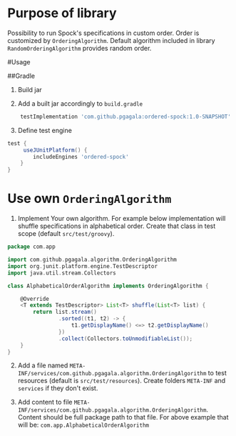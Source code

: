 # Purpose of library

Possibility to run Spock's specifications in custom order.
Order is customized by `OrderingAlgorithm`.
Default algorithm included in library `RandomOrderingAlgorithm` provides random order. 

#Usage 

##Gradle

1) Build jar

2) Add a built jar accordingly to `build.gradle`
```groovy
    testImplementation 'com.github.pgagala:ordered-spock:1.0-SNAPSHOT'
```

3) Define test engine 
```groovy
test {
     useJUnitPlatform() {
        includeEngines 'ordered-spock'
    }
}
```

# Use own `OrderingAlgorithm`
1) Implement Your own algorithm. For example below implementation will shuffle specifications in alphabetical order.
Create that class in test scope (default `src/test/groovy`).

```groovy
package com.app

import com.github.pgagala.algorithm.OrderingAlgorithm
import org.junit.platform.engine.TestDescriptor
import java.util.stream.Collectors

class AlphabeticalOrderAlgorithm implements OrderingAlgorithm {

    @Override
    <T extends TestDescriptor> List<T> shuffle(List<T> list) {
        return list.stream()
                .sorted((t1, t2) -> {
                    t1.getDisplayName() <=> t2.getDisplayName()
                })
                .collect(Collectors.toUnmodifiableList());
    }
}
```

2) Add a file named `META-INF/services/com.github.pgagala.algorithm.OrderingAlgorithm` to test resources (default is
`src/test/resources`). Create folders `META-INF` and `services` if they don't exist.

3) Add content to file `META-INF/services/com.github.pgagala.algorithm.OrderingAlgorithm`.
Content should be full package path to that file. For above example that will be: 
`com.app.AlphabeticalOrderAlgorithm`

 